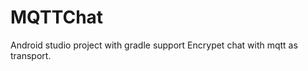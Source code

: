 MQTTChat
========

Android studio project with gradle support
Encrypet chat with mqtt as transport.
